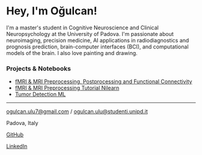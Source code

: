 # Hey, I'm Oğulcan!

I'm a master's student in Cognitive Neuroscience and Clinical Neuropsychology at the University of Padova. I'm passionate about neuroimaging, precision medicine, AI applications in radiodiagnostics and prognosis prediction, brain-computer interfaces (BCI), and computational models of the brain. I also love painting and drawing.


### Projects & Notebooks

-  [fMRI & MRI Preprocessing, Postprocessing and Functional Connectivity](https://github.com/RhizomaticRatio/functional-connectivity-fmri)
-  [fMRI & MRI Preprocessing Tutorial Nilearn](https://github.com/RhizomaticRatio/single-subject-mri-fmri-preprocessing-tutorial)
-  [Tumor Detection ML](https://github.com/RhizomaticRatio/tumor-detection-ML)

---

ogulcan.ulu7@gmail.com / ogulcan.ulu@studenti.unipd.it


Padova, Italy


[GitHub](https://github.com/RhizomaticRatio)


[LinkedIn](https://www.linkedin.com/in/ogulcanulu/)
